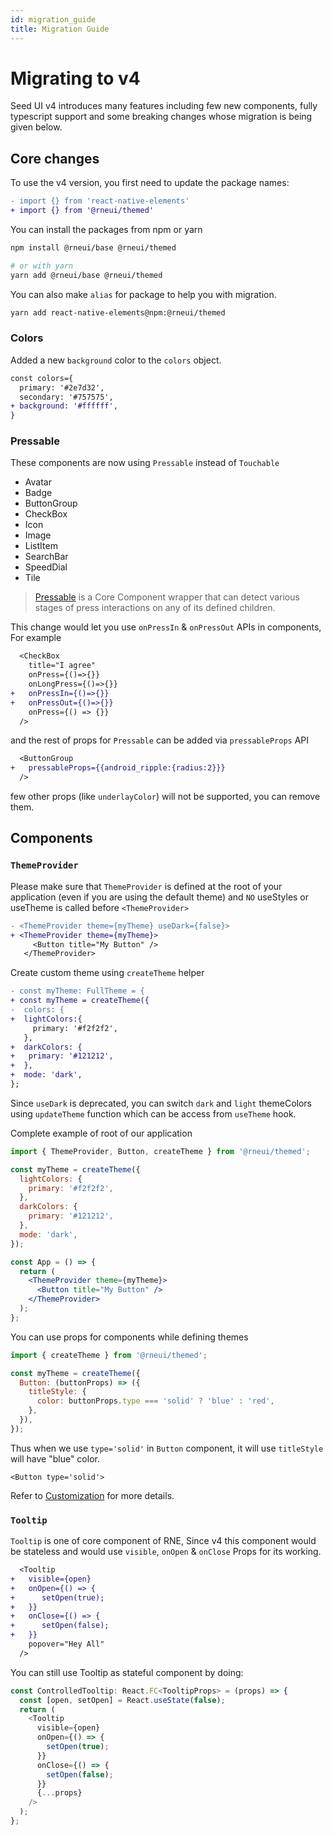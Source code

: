 ```yaml
---
id: migration_guide
title: Migration Guide
---
```


# Migrating to v4

Seed UI v4 introduces many features including few new components, fully typescript support and some breaking changes whose migration is being given below.

## Core changes

To use the v4 version, you first need to update the package names:

```diff
- import {} from 'react-native-elements'
+ import {} from '@rneui/themed'
```

You can install the packages from npm or yarn

```bash
npm install @rneui/base @rneui/themed

# or with yarn
yarn add @rneui/base @rneui/themed
```

You can also make `alias` for package to help you with migration.

```bash
yarn add react-native-elements@npm:@rneui/themed
```

### Colors

Added a new `background` color to the `colors` object.

```diff
const colors={
  primary: '#2e7d32',
  secondary: '#757575',
+ background: '#ffffff',
}
```

### Pressable

These components are now using `Pressable` instead of `Touchable`

- Avatar
- Badge
- ButtonGroup
- CheckBox
- Icon
- Image
- ListItem
- SearchBar
- SpeedDial
- Tile

> [Pressable](https://reactnative.dev/docs/pressable) is a Core Component wrapper that can detect various stages of press interactions on any of its defined children.

This change would let you use `onPressIn` & `onPressOut` APIs in components, For example

```diff
  <CheckBox
    title="I agree"
    onPress={()=>{}}
    onLongPress={()=>{}}
+   onPressIn={()=>{}}
+   onPressOut={()=>{}}
    onPress={() => {}}
  />
```

and the rest of props for `Pressable` can be added via `pressableProps` API

```diff
  <ButtonGroup
+   pressableProps={{android_ripple:{radius:2}}}
  />
```

few other props (like `underlayColor`) will not be supported, you can remove them.

## Components

### `ThemeProvider`

Please make sure that `ThemeProvider` is defined at the root of your application (even if you are using the default theme) and `NO` useStyles or useTheme is called before `<ThemeProvider>`

```diff
- <ThemeProvider theme={myTheme} useDark={false}>
+ <ThemeProvider theme={myTheme}>
     <Button title="My Button" />
   </ThemeProvider>
```

Create custom theme using `createTheme` helper

```diff
- const myTheme: FullTheme = {
+ const myTheme = createTheme({
-  colors: {
+  lightColors:{
     primary: '#f2f2f2',
   },
+  darkColors: {
+   primary: '#121212',
+  },
+  mode: 'dark',
};
```

Since `useDark` is deprecated, you can switch `dark` and `light` themeColors using `updateTheme` function which can be access from `useTheme` hook.

Complete example of root of our application

```jsx
import { ThemeProvider, Button, createTheme } from '@rneui/themed';

const myTheme = createTheme({
  lightColors: {
    primary: '#f2f2f2',
  },
  darkColors: {
    primary: '#121212',
  },
  mode: 'dark',
});

const App = () => {
  return (
    <ThemeProvider theme={myTheme}>
      <Button title="My Button" />
    </ThemeProvider>
  );
};
```

You can use props for components while defining themes

```jsx
import { createTheme } from '@rneui/themed';

const myTheme = createTheme({
  Button: (buttonProps) => ({
    titleStyle: {
      color: buttonProps.type === 'solid' ? 'blue' : 'red',
    },
  }),
});
```

Thus when we use `type='solid'` in `Button` component, it will use `titleStyle` will have "blue" color.

```tsx
<Button type='solid'>
```

Refer to [Customization](https://reactnative.dev/docs/customization) for more details.

### `Tooltip`

`Tooltip` is one of core component of RNE, Since v4 this component would be stateless and would use `visible`, `onOpen` & `onClose` Props for its working.

```diff
  <Tooltip
+   visible={open}
+   onOpen={() => {
+      setOpen(true);
+   }}
+   onClose={() => {
+      setOpen(false);
+   }}
    popover="Hey All"
  />
```

You can still use Tooltip as stateful component by doing:

```js
const ControlledTooltip: React.FC<TooltipProps> = (props) => {
  const [open, setOpen] = React.useState(false);
  return (
    <Tooltip
      visible={open}
      onOpen={() => {
        setOpen(true);
      }}
      onClose={() => {
        setOpen(false);
      }}
      {...props}
    />
  );
};
```
